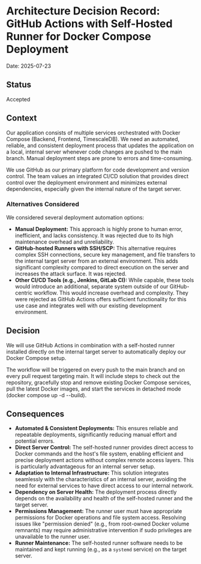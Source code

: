 # Architecture Decision Record: GitHub Actions with Self-Hosted Runner for Docker Compose Deployment

Date: 2025-07-23

## Status

Accepted

## Context

Our application consists of multiple services orchestrated with Docker Compose (Backend, Frontend, TimescaleDB). We need an automated, reliable, and consistent deployment process that updates the application on a local, internal server whenever code changes are pushed to the main branch. Manual deployment steps are prone to errors and time-consuming.

We use GitHub as our primary platform for code development and version control. The team values an integrated CI/CD solution that provides direct control over the deployment environment and minimizes external dependencies, especially given the internal nature of the target server.

### Alternatives Considered

We considered several deployment automation options:

- **Manual Deployment:** This approach is highly prone to human error, inefficient, and lacks consistency. It was rejected due to its high maintenance overhead and unreliability.
- **GitHub-hosted Runners with SSH/SCP:** This alternative requires complex SSH connections, secure key management, and file transfers to the internal target server from an external environment. This adds significant complexity compared to direct execution on the server and increases the attack surface. It was rejected.
- **Other CI/CD Tools (e.g., Jenkins, GitLab CI):** While capable, these tools would introduce an additional, separate system outside of our GitHub-centric workflow. This would increase overhead and complexity. They were rejected as GitHub Actions offers sufficient functionality for this use case and integrates well with our existing development environment.

## Decision

We will use GitHub Actions in combination with a self-hosted runner installed directly on the internal target server to automatically deploy our Docker Compose setup.

The workflow will be triggered on every push to the main branch and on every pull request targeting main. It will include steps to check out the repository, gracefully stop and remove existing Docker Compose services, pull the latest Docker images, and start the services in detached mode (docker compose up -d --build).

## Consequences

- **Automated & Consistent Deployments:** This ensures reliable and repeatable deployments, significantly reducing manual effort and potential errors.
- **Direct Server Control:** The self-hosted runner provides direct access to Docker commands and the host's file system, enabling efficient and precise deployment actions without complex remote access layers. This is particularly advantageous for an internal server setup.
- **Adaptation to Internal Infrastructure:** This solution integrates seamlessly with the characteristics of an internal server, avoiding the need for external services to have direct access to our internal network.
- **Dependency on Server Health:** The deployment process directly depends on the availability and health of the self-hosted runner and the target server.
- **Permissions Management:** The runner user must have appropriate permissions for Docker operations and file system access. Resolving issues like "permission denied" (e.g., from root-owned Docker volume remnants) may require administrative intervention if sudo privileges are unavailable to the runner user.
- **Runner Maintenance:** The self-hosted runner software needs to be maintained and kept running (e.g., as a `systemd` service) on the target server.
